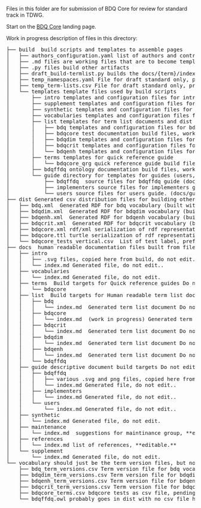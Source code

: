 Files in this folder are for submission of BDQ Core for review for standard track in TDWG.

Start on the [BDQ Core](https://github.com/tdwg/bdq/blob/master/tg2/_review/index.md) landing page.

Work in progress description of files in this directory: 

<pre>
├── build  build scripts and templates to assemble pages
│   ├── authors_configuration.yaml list of authors and contributors used by build scripts
│   ├── .md files are working files that are to become templates but are not yet
│   ├── .py files build other artifacts
│   ├── draft_build-termlist.py builds the docs/{term}/index.md files and dist/{term}.xml files from templates, builds for draft standard
│   ├── temp_namespaces.yaml File for draft standard only, provides metadata for build scripts that comes from rs.tdwg.org for approved standards
│   ├── temp_term-lists.csv File for draft standard only, provides metadata for build scripts that comes from rs.tdwg.org for approved standards
│   └── templates template files used by build scripts 
│       ├── intro templates and configuration files for introduction page (docs/intro/index.md)
│       ├── supplement templates and configuration files for supplement page (docs/supplement/index.md)
│       ├── synthetic templates and configuration files for synthetic data page (docs/synthetic/index.md)
│       ├── vocabularies templates and configuration files for vocabularies landing page (docs/vocabularies/index.md)
│       ├── list templates for term list documents and dist rdf files 
│       │   ├── bdq templates and configuration files for bdq vocabulary (docs/list/bdq/index.md)
│       │   ├── bdqcore test documentation build files, work in progress (docs/list/bdqcore/index.md)
│       │   ├── bdqdim templates and configuration files for bdqdim vocabulary (docs/list/bdqdim/index.md)
│       │   ├── bdqcrit templates and configuration files for bdqcrit vocabulary (docs/list/bdqcrit/index.md)
│       │   └── bdqenh templates and configuration files for bdqenh vocabulary (docs/list/bdqenh/index.md)
│       ├── terms templates for quick reference guide 
│       │   └── bdqcore_qrg quick reference guide build files (for docs/terms/bdqcore/index.md)
│       ├── bdqffdq ontology documentation build files, work in progress
│       └── guide directory for templates for guides (users, implementors, bdqffdq).
│           ├── bdqffdq  source files for bdqffdq guide (docs/guide/bdqffdq/index.md)
│           ├── implementers source files for implementers guide (docs/guide/implementers/index.md)
│           └── users source files for users guide. (docs/guide/implemeters/index.md)
├── dist Generated csv distribution files for building other artifacts
│   ├── bdq.xml  Generated RDF for bdq vocabulary (built with draft_build-termlist.py)
│   ├── bdqdim.xml  Generated RDF for bdqdim vocabulary (built with draft_build-termlist.py)
│   ├── bdqenh.xml  Generated RDF for bdqenh vocabulary (built with draft_build-termlist.py)
│   ├── bdqcrit.xml  Generated RDF for bdqcrit vocabulary (built with draft_build-termlist.py)
│   ├── bdqcore.xml rdf/xml serialization of rdf representation of test descriptions, built by kurator-ffdq from bdq/tg2/core/TG2_tests.csv as bdq/tg2/core/TG2_tests.xml
│   ├── bdqcore.ttl turtle serialization of rdf representation of test descriptions, built by kurator-ffdq from bdq/tg2/core/TG2_tests.csv as bdq/tg2/core/TG2_tests.ttl
│   └── bdqcore_tests_vertical.csv  List of test label, prefLabel, and fully qualified name, purpose?
├── docs  human readable documentation files built from files in build/
│   ├── intro 
│   │   ├── .svg files, copied here from build, do not edit. 
│   │   └── index.md Generated file, do not edit..
│   ├── vocabularies
│   │   └── index.md Generated file, do not edit.
│   ├── terms  Build targets for Quick reference guides Do not edit here
│   │   └── bdqcore
│   ├── list  Build targets for Human readable term list documents Do not edit here
│   │   ├── bdq
│   │   │   └── index.md  Generated term list document Do not edit.
│   │   ├── bdqcore
│   │   │   └── index.md  (work in progress) Generated term list document Do not edit.
│   │   ├── bdqcrit
│   │   │   └── index.md  Generated term list document Do not edit.
│   │   ├── bdqdim
│   │   │   └── index.md  Generated term list document Do not edit.
│   │   ├── bdqenh
│   │   │   └── index.md  Generated term list document Do not edit.
│   │   └── bdqffdq
│   ├── guide descriptive document build targets Do not edit here 
│   │   ├── bdqffdq 
│   │   │   ├── various .svg and png files, copied here from build, do not edit. 
│   │   │   └── index.md Generated file, do not edit..
│   │   ├── implementers
│   │   │   └── index.md Generated file, do not edit..
│   │   └── users
│   │       └── index.md Generated file, do not edit..
│   ├── synthetic
│   │   └── index.md Generated file, do not edit.
│   ├── maintenance
│   │   └── index.md  suggestions for maintinance group, **editable.**
│   ├── references
│   │   └── index.md list of references, **editable.**
│   └── supplement
│       └── index.md Generated file, do not edit.
└── vocabulary should just be the term version files, but not all as term version files yet
    ├── bdq_term_versions.csv Term version file for bdq vocabulary **editable**
    ├── bdqdim_term_versions.csv Term version file for bdqdim vocabulary **editable**
    ├── bdqenh_term_versions.csv Term version file for bdqenh vocabulary **editable**
    ├── bdqcrit_term_versions.csv Term version file for bdqcrit vocabulary **editable**
    ├── bdqcore_terms.csv bdqcore tests as csv file, pending conversion to term version file, copied from tg2/core/TG2_tests.csv, with multirecord measures appended  
    └── bdqffdq.owl probably goes in dist with no csv file here
</pre>

